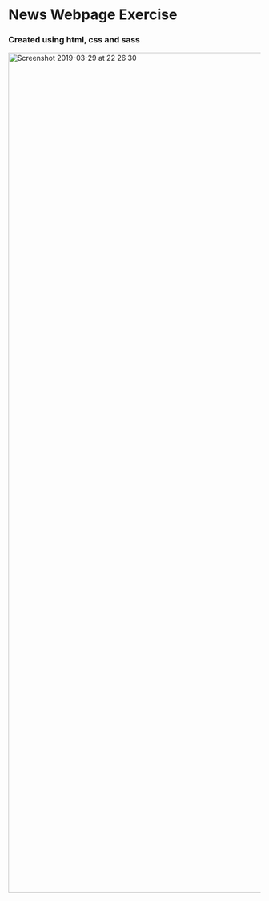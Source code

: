 # News Webpage Exercise

### Created using html, css and sass

<img width="1680" alt="Screenshot 2019-03-29 at 22 26 30" src="https://user-images.githubusercontent.com/42215418/55265849-f2cfd680-5271-11e9-93a5-0f9b3da06a1e.png">